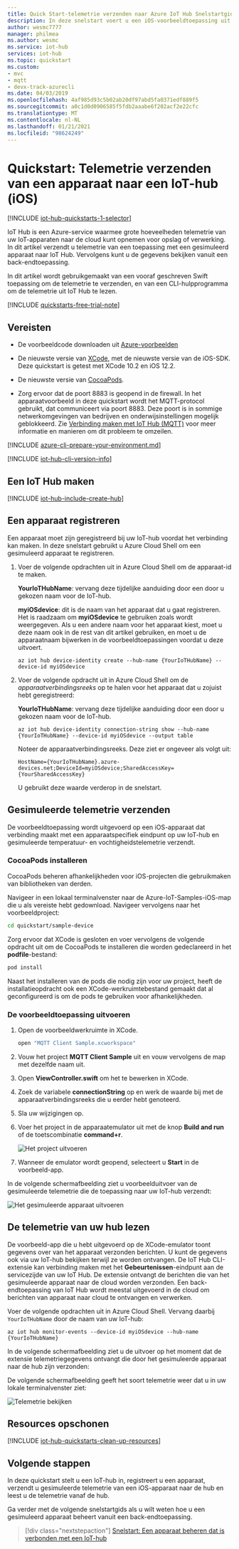 ```yaml
---
title: Quick Start-telemetrie verzenden naar Azure IoT Hub Snelstartgids (iOS)
description: In deze snelstart voert u een iOS-voorbeeldtoepassing uit om gesimuleerde telemetrie te verzenden naar een IoT-hub en telemetrie van de IoT-hub te lezen voor verwerking in de cloud.
author: wesmc7777
manager: philmea
ms.author: wesmc
ms.service: iot-hub
services: iot-hub
ms.topic: quickstart
ms.custom:
- mvc
- mqtt
- devx-track-azurecli
ms.date: 04/03/2019
ms.openlocfilehash: 4af985d93c5b02ab20df97abd5fa0371edf889f5
ms.sourcegitcommit: a0c1d0d0906585f5fdb2aaabe6f202acf2e22cfc
ms.translationtype: MT
ms.contentlocale: nl-NL
ms.lasthandoff: 01/21/2021
ms.locfileid: "98624249"
---
```

# <a name="quickstart-send-telemetry-from-a-device-to-an-iot-hub-ios"></a>Quickstart: Telemetrie verzenden van een apparaat naar een IoT-hub (iOS)

[!INCLUDE [iot-hub-quickstarts-1-selector](../../includes/iot-hub-quickstarts-1-selector.md)]

IoT Hub is een Azure-service waarmee grote hoeveelheden telemetrie van uw IoT-apparaten naar de cloud kunt opnemen voor opslag of verwerking. In dit artikel verzendt u telemetrie van een toepassing met een gesimuleerd apparaat naar IoT Hub. Vervolgens kunt u de gegevens bekijken vanuit een back-endtoepassing.

In dit artikel wordt gebruikgemaakt van een vooraf geschreven Swift toepassing om de telemetrie te verzenden, en van een CLI-hulpprogramma om de telemetrie uit IoT Hub te lezen.

[!INCLUDE [quickstarts-free-trial-note](../../includes/quickstarts-free-trial-note.md)]

## <a name="prerequisites"></a>Vereisten

- De voorbeeldcode downloaden uit [Azure-voorbeelden](https://github.com/Azure-Samples/azure-iot-samples-ios/archive/master.zip)

- De nieuwste versie van [XCode](https://developer.apple.com/xcode/), met de nieuwste versie van de iOS-SDK. Deze quickstart is getest met XCode 10.2 en iOS 12.2.

- De nieuwste versie van [CocoaPods](https://guides.cocoapods.org/using/getting-started.html).

- Zorg ervoor dat de poort 8883 is geopend in de firewall. In het apparaatvoorbeeld in deze quickstart wordt het MQTT-protocol gebruikt, dat communiceert via poort 8883. Deze poort is in sommige netwerkomgevingen van bedrijven en onderwijsinstellingen mogelijk geblokkeerd. Zie [Verbinding maken met IoT Hub (MQTT)](iot-hub-mqtt-support.md#connecting-to-iot-hub) voor meer informatie en manieren om dit probleem te omzeilen.

[!INCLUDE [azure-cli-prepare-your-environment.md](../../includes/azure-cli-prepare-your-environment-no-header.md)]

[!INCLUDE [iot-hub-cli-version-info](../../includes/iot-hub-cli-version-info.md)]

## <a name="create-an-iot-hub"></a>Een IoT Hub maken

[!INCLUDE [iot-hub-include-create-hub](../../includes/iot-hub-include-create-hub.md)]

## <a name="register-a-device"></a>Een apparaat registreren

Een apparaat moet zijn geregistreerd bij uw IoT-hub voordat het verbinding kan maken. In deze snelstart gebruikt u Azure Cloud Shell om een gesimuleerd apparaat te registreren.

1. Voer de volgende opdrachten uit in Azure Cloud Shell om de apparaat-id te maken.

   **YourIoTHubName**: vervang deze tijdelijke aanduiding door een door u gekozen naam voor de IoT-hub.

   **myiOSdevice**: dit is de naam van het apparaat dat u gaat registreren. Het is raadzaam om **myiOSdevice** te gebruiken zoals wordt weergegeven. Als u een andere naam voor het apparaat kiest, moet u deze naam ook in de rest van dit artikel gebruiken, en moet u de apparaatnaam bijwerken in de voorbeeldtoepassingen voordat u deze uitvoert.

   ```azurecli-interactive
   az iot hub device-identity create --hub-name {YourIoTHubName} --device-id myiOSdevice
   ```

1. Voer de volgende opdracht uit in Azure Cloud Shell om de _apparaatverbindingsreeks_ op te halen voor het apparaat dat u zojuist hebt geregistreerd:

   **YourIoTHubName**: vervang deze tijdelijke aanduiding door een door u gekozen naam voor de IoT-hub.

   ```azurecli-interactive
   az iot hub device-identity connection-string show --hub-name {YourIoTHubName} --device-id myiOSdevice --output table
   ```

   Noteer de apparaatverbindingsreeks. Deze ziet er ongeveer als volgt uit:

   `HostName={YourIoTHubName}.azure-devices.net;DeviceId=myiOSdevice;SharedAccessKey={YourSharedAccessKey}`

    U gebruikt deze waarde verderop in de snelstart.

## <a name="send-simulated-telemetry"></a>Gesimuleerde telemetrie verzenden

De voorbeeldtoepassing wordt uitgevoerd op een iOS-apparaat dat verbinding maakt met een apparaatspecifiek eindpunt op uw IoT-hub en gesimuleerde temperatuur- en vochtigheidstelemetrie verzendt. 

### <a name="install-cocoapods"></a>CocoaPods installeren

CocoaPods beheren afhankelijkheden voor iOS-projecten die gebruikmaken van bibliotheken van derden.

Navigeer in een lokaal terminalvenster naar de Azure-IoT-Samples-iOS-map die u als vereiste hebt gedownload. Navigeer vervolgens naar het voorbeeldproject:

```sh
cd quickstart/sample-device
```

Zorg ervoor dat XCode is gesloten en voer vervolgens de volgende opdracht uit om de CocoaPods te installeren die worden gedeclareerd in het **podfile**-bestand:

```sh
pod install
```

Naast het installeren van de pods die nodig zijn voor uw project, heeft de installatieopdracht ook een XCode-werkruimtebestand gemaakt dat al geconfigureerd is om de pods te gebruiken voor afhankelijkheden. 

### <a name="run-the-sample-application"></a>De voorbeeldtoepassing uitvoeren 

1. Open de voorbeeldwerkruimte in XCode.

   ```sh
   open "MQTT Client Sample.xcworkspace"
   ```

2. Vouw het project **MQTT Client Sample** uit en vouw vervolgens de map met dezelfde naam uit.  
3. Open **ViewController.swift** om het te bewerken in XCode. 
4. Zoek de variabele **connectionString** op en werk de waarde bij met de apparaatverbindingsreeks die u eerder hebt genoteerd.
5. Sla uw wijzigingen op. 
6. Voer het project in de apparaatemulator uit met de knop **Build and run** of de toetscombinatie **command+r**. 

   ![Het project uitvoeren](media/quickstart-send-telemetry-ios/run-sample.png)

7. Wanneer de emulator wordt geopend, selecteert u **Start** in de voorbeeld-app.

In de volgende schermafbeelding ziet u voorbeelduitvoer van de gesimuleerde telemetrie die de toepassing naar uw IoT-hub verzendt:

   ![Het gesimuleerde apparaat uitvoeren](media/quickstart-send-telemetry-ios/view-d2c.png)

## <a name="read-the-telemetry-from-your-hub"></a>De telemetrie van uw hub lezen

De voorbeeld-app die u hebt uitgevoerd op de XCode-emulator toont gegevens over van het apparaat verzonden berichten. U kunt de gegevens ook via uw IoT-hub bekijken terwijl ze worden ontvangen. De IoT Hub CLI-extensie kan verbinding maken met het **Gebeurtenissen**-eindpunt aan de servicezijde van uw IoT Hub. De extensie ontvangt de berichten die van het gesimuleerde apparaat naar de cloud worden verzonden. Een back-endtoepassing van IoT Hub wordt meestal uitgevoerd in de cloud om berichten van apparaat naar cloud te ontvangen en verwerken.

Voer de volgende opdrachten uit in Azure Cloud Shell. Vervang daarbij `YourIoTHubName` door de naam van uw IoT-hub:

```azurecli-interactive
az iot hub monitor-events --device-id myiOSdevice --hub-name {YourIoTHubName}
```

In de volgende schermafbeelding ziet u de uitvoer op het moment dat de extensie telemetriegegevens ontvangt die door het gesimuleerde apparaat naar de hub zijn verzonden:

De volgende schermafbeelding geeft het soort telemetrie weer dat u in uw lokale terminalvenster ziet:

![Telemetrie bekijken](media/quickstart-send-telemetry-ios/view-telemetry.png)

## <a name="clean-up-resources"></a>Resources opschonen

[!INCLUDE [iot-hub-quickstarts-clean-up-resources](../../includes/iot-hub-quickstarts-clean-up-resources.md)]

## <a name="next-steps"></a>Volgende stappen

In deze quickstart stelt u een IoT-hub in, registreert u een apparaat, verzendt u gesimuleerde telemetrie van een iOS-apparaat naar de hub en leest u de telemetrie vanaf de hub. 

Ga verder met de volgende snelstartgids als u wilt weten hoe u een gesimuleerd apparaat beheert vanuit een back-endtoepassing.

> [!div class="nextstepaction"]
> [Snelstart: Een apparaat beheren dat is verbonden met een IoT-hub](quickstart-control-device-node.md)
